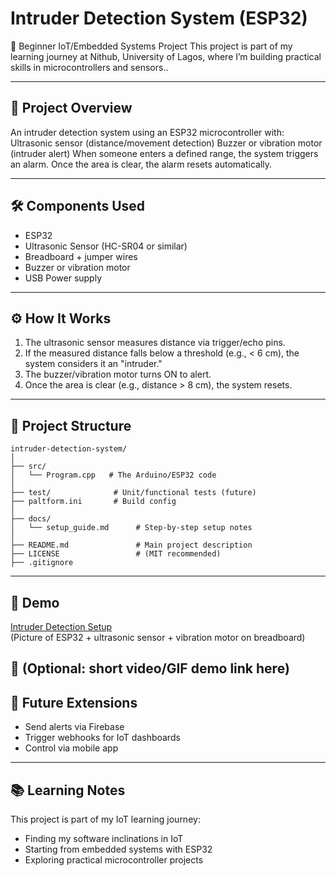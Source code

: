 # Intruder Detection System (ESP32)
📌 Beginner IoT/Embedded Systems Project
This project is part of my learning journey at Nithub, University of Lagos, where I’m building practical skills in microcontrollers and sensors..

---

## 🚨 Project Overview

An intruder detection system using an ESP32 microcontroller with:
Ultrasonic sensor (distance/movement detection)
Buzzer or vibration motor (intruder alert)
When someone enters a defined range, the system triggers an alarm. Once the area is clear, the alarm resets automatically.

---

## 🛠 Components Used
- ESP32
- Ultrasonic Sensor (HC-SR04 or similar)
- Breadboard + jumper wires
- Buzzer or vibration motor
- USB Power supply

---

## ⚙️ How It Works
1. The ultrasonic sensor measures distance via trigger/echo pins.
2. If the measured distance falls below a threshold (e.g., < 6 cm), the system considers it an "intruder."
3. The buzzer/vibration motor turns ON to alert.
4. Once the area is clear (e.g., distance > 8 cm), the system resets.

---

## 📂 Project Structure
```
intruder-detection-system/
│
├── src/
│   └── Program.cpp   # The Arduino/ESP32 code
│
├── test/              # Unit/functional tests (future)
├── paltform.ini       # Build config
│
├── docs/
│   └── setup_guide.md      # Step-by-step setup notes
│
├── README.md               # Main project description
├── LICENSE                 # (MIT recommended)
├── .gitignore
```


---

## 📸 Demo
[Intruder Detection Setup](docs/setup.jpg)  
(Picture of ESP32 + ultrasonic sensor + vibration motor on breadboard)

🎥 (Optional: short video/GIF demo link here)
---

## 🔮 Future Extensions
- Send alerts via Firebase
- Trigger webhooks for IoT dashboards
- Control via mobile app

---

## 📚 Learning Notes
This project is part of my IoT learning journey:
- Finding my software inclinations in IoT
- Starting from embedded systems with ESP32
- Exploring practical microcontroller projects
